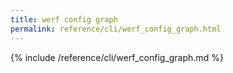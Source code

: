 ```yaml
---
title: werf config graph
permalink: reference/cli/werf_config_graph.html
---
```


{% include /reference/cli/werf_config_graph.md %}
